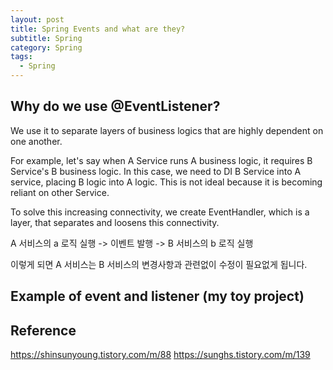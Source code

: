 ```yaml
---
layout: post
title: Spring Events and what are they?
subtitle: Spring
category: Spring
tags:
  - Spring
---
```


## Why do we use @EventListener?
We use it to separate layers of business logics that are highly 
dependent on one another.

For example, let's say when A Service runs A business logic, it
requires B Service's B business logic. In this case, we need to 
DI B Service into A service, placing B logic into A logic. This is
not ideal because it is becoming reliant on other Service.

To solve this increasing connectivity, we create EventHandler, which is
a layer, that separates and loosens this connectivity.

A 서비스의 a 로직 실행 -> 이벤트 발행 -> B 서비스의 b 로직 실행

이렇게 되면 A 서비스는 B 서비스의 변경사항과 관련없이 수정이 필요없게 됩니다.

## Example of event and listener (my toy project)



## Reference
https://shinsunyoung.tistory.com/m/88
https://sunghs.tistory.com/m/139

